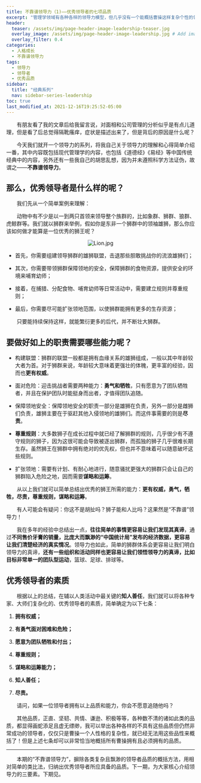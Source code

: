 ```yaml
---
title: 不靠谱领导力（1)——优秀领导者的七项品质
excerpt: "管理学领域有各种各样的领导力模型，但几乎没有一个能概括曹操这样复杂个性的领导者，那什么样的领导力模型可以概括曹操这样的领导者呢？"
header:
  teaser: /assets/img/page-header-image-leadership-teaser.jpg
  overlay_image: /assets/img/page-header-image-leadership.jpg # Add image post (optional)
  overlay_filter: 0.4
categories:
  - 人格成长
  - 不靠谱领导力
tags: 
  - 领导力
  - 领导者
  - 优秀品质
sidebar:
  title: "经典系列"
  nav: sidebar-series-leadership
toc: true
last_modified_at: 2021-12-16T19:25:52-05:00
---
```


  有朋友看了我的文章后给我留言说，对面相和公司管理的分析似乎是有点儿道理，但是看了后总觉得隔靴瘙痒，症状是描述出来了，但是背后的原因是什么呢？

  今天我们就开一个领导力的系列，将我自己关于领导力的理解和心得简单介绍一番，其中内容既包括现代管理学的内容，也包括《道德经》《易经》等中国传统经典中的内容，另外还有一些我自己的胡思乱想，因为并未遵照科学方法证伪，故谓之——**不靠谱领导力**。

## 那么，优秀领导者是什么样的呢？

  我们先从一个简单案例来理解：

  动物中有不少是以一到两只首领来领导整个族群的，比如象群、狮群、狼群、虎鲸群等。我们就以狮群来举例，假如你是东非一个狮群中的领袖雄狮，那么你应该如何做才能算是一位优秀的狮王呢？

<div align=center><img src="https://cdn.jsdelivr.net/gh/kewtgh/PicSunflowers@main/2021/12/16-23-17-54-Lion.jpg" title="" alt="Lion.jpg" data-align="center"></div>

- 首先，你需要组建领导狮群的雄狮联盟，击退那些胆敢挑战你的流浪雄狮们；

- 其次，你需要带领狮群保障领地的安全，保障狮群的食物资源，提供安全的环境来哺育幼师；

- 接着，在捕猎、分配食物、哺育幼师等日常活动中，需要建立规则并尊重规则；

- 最后，你需要尽可能扩张领地范围，以使狮群能拥有更多的生存资源；

  只要能持续保持这样，就能繁衍更多的后代，并不断壮大狮群。

## 要做好如上的职责需要哪些能力呢？

- 构建联盟：狮群的联盟一般都是拥有血缘关系的雄狮组成，一般以其中年龄较大者为首。对于狮群来说，年龄较大意味着更强壮的体魄，更丰富的经验，因而也**更有权威**。

- 面对危险：迎击挑战者需要两种能力：**勇气和牺牲**，只有愿意为了团队牺牲者，并且在保护团队时能挺身而出者，才值得团队追随。

- 保障领地安全：保障领地安全的职责一部分是雄狮在负责，另外一部分是雌狮们负责，雄狮主要在于驱赶其他入侵领地的雄狮们。而这件事需要的则是**尽责**。

- **尊重规则**：大多数狮子在成长过程中就已经了解狮群的规则，几乎很少有不遵守规则的狮子，因为这很可能会导致被逐出狮群，而孤独的狮子几乎很难长期生存。虽然狮王在狮群中拥有绝对的优先权，但也并不意味着可以随意破坏这些规则。

- 扩张领地：需要有计划、有耐心地进行，随意骚扰更强大的狮群只会让自己的狮群陷入危险之地，因而需要**谋略和运筹**。

  从以上我们就可以简单总结出优秀的狮王所需的能力：**更有权威，勇气，牺牲，尽责，尊重规则，谋略和运筹**。

&emsp;&emsp;有人可能会有疑问：你这不是胡扯吗？狮子能和人比吗？这果然是“不靠谱”领导力！

&emsp;&emsp;我在多年的经验中总结出一点，**往往简单的事情更容易让我们发现其真谛**，通过**不同售价牙膏的销量，比庞大而飘渺的“中国统计局”发布的经济数据，更容易让我们清楚经济的真实情况**。领导力也如此，简单的狮群体系会更容易让我们明白领导力的真谛，**还有一些组织和活动同样也更容易让我们领悟领导力的真谛，比如目标非常单一的团队型运动**，篮球、足球、排球等。

## 优秀领导者的素质

&emsp;&emsp;根据以上的总结，在辅以人类活动中最关键的**知人善任**，我们就可以将各种专家、大师们复杂化的、优秀领导者的素质，简单确定为以下七条：

1. **拥有权威；**

2. **有勇气面对困难和危险；**

3. **愿意为团队牺牲和付出；**

4. **尊重规则；**

5. **谋略和运筹能力；**

6. **知人善任；**

7. **尽责。**

&emsp;&emsp;请问，如果一位领导者拥有以上品质和能力，你会不愿意追随他吗？

&emsp;&emsp;其他品质，正直、坚韧、共情、谦逊、积极等等，各种数不清的诸如此类的品质，都显得画蛇添足且虚无缥缈，我可以举出各种各样的不具有这些品质但仍然非常成功的领导者，仅仅只是曹操一个人性格的复杂性，就已经无法用这些品性来概括了！但是上述七条却可以非常恰当地概括所有曹操拥有且必须拥有的品质。

---

&emsp;&emsp;本期的“不靠谱领导力”，摒除各类复杂且飘渺的领导者品质的概括方法，用相对简单的类比法，归纳出优秀领导者所应具备的品质。下一期，为大家核心介绍领导力的三要素。下期见。

